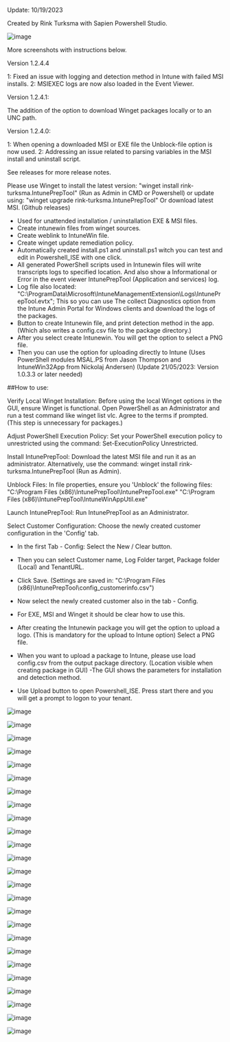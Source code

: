 Update: 10/19/2023

Created by Rink Turksma with Sapien Powershell Studio.

![image](https://github.com/rink-turksma/IntunePrepTool/assets/127322820/1505d2f6-f5c4-4870-9c35-13edc2275745)


More screenshots with instructions below.

Version 1.2.4.4

1: Fixed an issue with logging and detection method in Intune with failed MSI installs.
2: MSIEXEC logs are now also loaded in the Event Viewer.

Version 1.2.4.1:

The addition of the option to download Winget packages locally or to an UNC path.

Version 1.2.4.0:

1: When opening a downloaded MSI or EXE file the Unblock-file option is now used.
2: Addressing an issue related to parsing variables in the MSI install and uninstall script.

See releases for more release notes.

Please use Winget to install the latest version: "winget install rink-turksma.IntunePrepTool" (Run as Admin in CMD or Powershell)
or update using: "winget upgrade rink-turksma.IntunePrepTool"
Or download latest MSI. (Github releases)

- Used for unattended installation / uninstallation EXE & MSI files.
- Create intunewin files from winget sources.
- Create weblink to IntuneWin file.
- Create winget update remediation policy.
- Automatically created install.ps1 and uninstall.ps1 witch you can test and edit in Powershell_ISE with one click.
- All generated PowerShell scripts used in Intunewin files will write transcripts logs to specified location. And also show a Informational or Error in the event viewer IntunePrepTool (Application and services) log.
- Log file also located: "C:\ProgramData\Microsoft\IntuneManagementExtension\Logs\IntunePrepTool.evtx"; This so you can use The collect Diagnostics option from the Intune Admin Portal for Windows clients and download the logs of the packages.
- Button to create Intunewin file, and print detection method in the app. (Which also writes a config.csv file to the package directory.)
- After you select create Intunewin. You will get the option to select a PNG file.
- Then you can use the option for uploading directly to Intune (Uses PowerShell modules MSAL.PS from Jason Thompson and IntuneWin32App from Nickolaj Andersen) (Update 21/05/2023: Version 1.0.3.3 or later needed)

##How to use: 

Verify Local Winget Installation:
Before using the local Winget options in the GUI, ensure Winget is functional. Open PowerShell as an Administrator and run a test command like winget list vlc. Agree to the terms if prompted. (This step is unnecessary for packages.)

Adjust PowerShell Execution Policy:
Set your PowerShell execution policy to unrestricted using the command: Set-ExecutionPolicy Unrestricted.

Install IntunePrepTool:
Download the latest MSI file and run it as an administrator. Alternatively, use the command: winget install rink-turksma.IntunePrepTool (Run as Admin).

Unblock Files:
In file properties, ensure you 'Unblock' the following files:
"C:\Program Files (x86)\IntunePrepTool\IntunePrepTool.exe"
"C:\Program Files (x86)\IntunePrepTool\IntuneWinAppUtil.exe"

Launch IntunePrepTool:
Run IntunePrepTool as an Administrator.

Select Customer Configuration:
Choose the newly created customer configuration in the 'Config' tab.
- In the first Tab - Config: Select the New / Clear button. 
- Then you can select Customer name, Log Folder target, Package folder (Local) and TenantURL.
- Click Save. (Settings are saved in: "C:\Program Files (x86)\IntunePrepTool\config_customerinfo.csv")

- Now select the newly created customer also in the tab - Config.
- For EXE, MSI and Winget it should be clear how to use this.
- After creating the Intunewin package you will get the option to upload a logo. (This is mandatory for the upload to Intune option) Select a PNG file.
- When you want to upload a package to Intune, please use load config.csv from the output package directory. (Location visible when creating package in GUI)
-The GUI shows the parameters for installation and detection method.
- Use Upload button to open Powershell_ISE. Press start there and you will get a prompt to logon to your tenant.

![image](https://user-images.githubusercontent.com/127322820/225110446-ad85e79c-6f0b-4d04-a676-69f83fdc1fdb.png)

![image](https://github.com/rink-turksma/IntunePrepTool/assets/127322820/0200af55-3d8a-4caf-b4fd-fa9c90eb9501)

![image](https://github.com/rink-turksma/IntunePrepTool/assets/127322820/ae268b9c-25ee-493d-8fb4-288c3bdda69f)

![image](https://github.com/rink-turksma/IntunePrepTool/assets/127322820/dea99ee5-65fa-4c51-b2dc-d4a32e635a28)

![image](https://github.com/rink-turksma/IntunePrepTool/assets/127322820/b599056b-887b-4d19-835f-b5b634c68842)

![image](https://github.com/rink-turksma/IntunePrepTool/assets/127322820/a493d6b3-4b33-4daa-8295-0468e8f36df8)

![image](https://github.com/rink-turksma/IntunePrepTool/assets/127322820/d130daf3-22b8-431c-b9ab-5cfe44516d76)

![image](https://github.com/rink-turksma/IntunePrepTool/assets/127322820/49f33f18-2443-4ee6-ba5e-ce8069efae13)

![image](https://github.com/rink-turksma/IntunePrepTool/assets/127322820/08454bf9-fc10-4288-90fe-f4c61202ba3b)

![image](https://github.com/rink-turksma/IntunePrepTool/assets/127322820/276681ee-d408-4ad4-b35c-466d7df20b0d)

![image](https://github.com/rink-turksma/IntunePrepTool/assets/127322820/3b4025fb-d28d-409f-8c34-ba2c0f9c0702)

![image](https://github.com/rink-turksma/IntunePrepTool/assets/127322820/0bc05477-a181-47f3-8cab-dd48e60cee02)

![image](https://github.com/rink-turksma/IntunePrepTool/assets/127322820/55d056fe-d16f-4db2-83db-cd86f99b03ab)

![image](https://github.com/rink-turksma/IntunePrepTool/assets/127322820/1f2f99c5-16a5-4132-aae4-fe7ac96ae636)

![image](https://github.com/rink-turksma/IntunePrepTool/assets/127322820/651860b5-3488-44bc-ab66-f9b4073ee650)

![image](https://github.com/rink-turksma/IntunePrepTool/assets/127322820/c233c227-1249-439e-b0fe-7b59b8ab56aa)

![image](https://github.com/rink-turksma/IntunePrepTool/assets/127322820/1461fb6d-b66d-432d-9c5f-f7c49991b4c6)



![image](https://github.com/rink-turksma/IntunePrepTool/assets/127322820/4cd313db-1353-49a4-a837-06c40e6e7d4d)

![image](https://github.com/rink-turksma/IntunePrepTool/assets/127322820/cbe19ee2-929d-41ac-af43-e87588bb057f)

![image](https://github.com/rink-turksma/IntunePrepTool/assets/127322820/7e70ccb8-ee80-4d5c-a714-6d513f5ea805)

![image](https://github.com/rink-turksma/IntunePrepTool/assets/127322820/c4186ec3-073a-4ec9-8192-3341915b0be7)


![image](https://user-images.githubusercontent.com/127322820/234869274-61b21fd2-e0bc-497a-9742-e7859ae4f16b.png)

![image](https://github.com/rink-turksma/IntunePrepTool/assets/127322820/1589c0b4-3478-4bf9-ab76-ccf4acdb2f65)

![image](https://github.com/rink-turksma/IntunePrepTool/assets/127322820/dc1ad5d2-cc58-4c87-98b9-e7cf8ffe1d6d)


![image](https://github.com/rink-turksma/IntunePrepTool/assets/127322820/6a88d37a-9d8b-4c50-a56d-3829e0ea4d7c)



